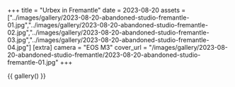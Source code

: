 +++
title = "Urbex in Fremantle"
date = 2023-08-20
assets = ["../images/gallery/2023-08-20-abandoned-studio-fremantle-01.jpg","../images/gallery/2023-08-20-abandoned-studio-fremantle-02.jpg","../images/gallery/2023-08-20-abandoned-studio-fremantle-03.jpg","../images/gallery/2023-08-20-abandoned-studio-fremantle-04.jpg"]
[extra]
camera = "EOS M3"
cover_url = "/images/gallery/2023-08-20-abandoned-studio-fremantle/2023-08-20-abandoned-studio-fremantle-01.jpg"
+++

{{ gallery() }}